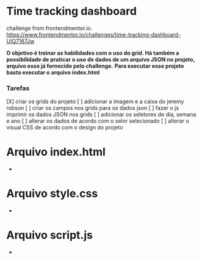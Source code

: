 # Time tracking dashboard
challenge from frontendmentor.io. https://www.frontendmentor.io/challenges/time-tracking-dashboard-UIQ7167Jw

**O objetivo é treinar as habilidades com o uso do grid. Há também a possibilidade de praticar o uso de dados de um arquivo JSON no projeto, arquivo esse já fornecido pelo challenge.** 
**Para executar esse projeto basta executar o arquivo index.html**
 ### Tarefas
 [X] criar os grids do projeto 
 [ ] adicionar a imagem e a caixa do jeremy robson
 [ ] criar os campos nos grids para os dados json
 [ ] fazer o js imprimir os dados JSON nos grids
 [ ] adicionar os seletores de dia, semana e ano
 [ ] alterar os dados de acordo com o selor selecionado
 [ ] alterar o visual CSS de acordo com o design do projeto

 # Arquivo index.html
 * 

 # Arquivo style.css
 * 

 # Arquivo script.js
  * 